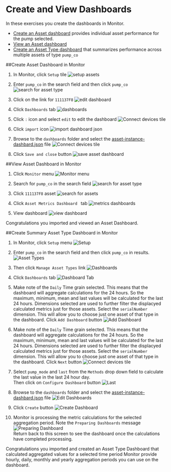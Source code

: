 # Create and View Dashboards

In these exercises you create the dashboards in Monitor.
-  [Create an Asset dashboard](#CreateAssetDashboard) provides individual asset performance for the pump selected. 
-  [View an Asset dashboard](#ViewAssetDashboard)
-  [Create an Asset Type dashboard](#CreateAssetTypeDashboard) that summarizes performance across multiple assets of type `pump_co`

##Create Asset Dashboard in Monitor
<a name="CreateAssetDashboard"></a>

1.  In Monitor, click `Setup` tile ![setup assets](img/db01.png)

2.  Enter `pump_co` in the search field and then click `pump_co`  ![search for asset type](img/db02.png)

3.  Click on the link for `111137F8`  ![edit dashboard](img/db03.png)

4.  Click `Dashboards` tab ![dashboards](img/db04.png)

5.  Click  `:`  icon and select `edit` to edit the dashboard ![Connect devices tile](img/db05.png)

6.  Click `import` icon ![import dashboard json](img/db06.png)

7.  Browse to the `dashboards` folder and select the  [asset-instance-dashbard.json]() file ![Connect devices tile](img/db06a.png)

8.  Click `Save and close` button  ![save asset dashboard](img/db07.png)

##View Asset Dashboard in Monitor
<a name="ViewAssetDashboard"></a>

1.  Click `Monitor` menu ![Monitor menu](img/db08.png)

2.  Search for  `pump_co` in the search field ![search for asset type](img/db09.png)

3.  Click `111137F8` asset ![search for assets](img/db10.png)

4.  Click `Asset Metrics Dashboard ` tab ![metrics dashboards](img/db11.png)

5.  View  dashboard ![view dashboard](img/db12.png)

Congratulations you imported and viewed an Asset Dashboard. 

##Create Summary Asset Type Dashboard in Monitor
<a name="CreateAssetTypeDashboard"></a>

1.  In Monitor, click `Setup` menu ![Setup](img/db01.png) 

2.  Enter `pump_co` in the search field and then click `pump_co` in results.  ![Asset Types](img/db02.png)

3.  Then click `Manage Asset Types` link  ![Dashboards](img/db13.png) 

4.  Click `Dashboards` tab ![Dashboard Tab](img/db14.png) 

5.  Make note of the `Daily` Time grain selected.  This means that the dashboard will aggregate calculations for the 24 
hours.  So the maximum, minimum, mean and last values will be calculated for the last 24 hours.  Dimensions selected 
are used to further filter the displacyed calculated metrics just for those assets.  Select the `serialNumber` dimension.
This will allow you to choose just one asset of that type in the dashboard.  Click `Add Dashboard` button ![Add Dashboard](img/db16.png) 

6.  Make note of the `Daily` Time grain selected.  This means that the dashboard will aggregate calculations for the 24 
hours.  So the maximum, minimum, mean and last values will be calculated for the last 24 hours.  Dimensions selected 
are used to further filter the displacyed calculated metrics just for those assets.  Select the `serialNumber` dimension.
This will allow you to choose just one asset of that type in the dashboard.  Click `Next` button ![Connect devices tile](img/db17.png) 

7.  Select `pump_mode` and `last` from the `Methods` drop down field to calculate the last value in the last 24 hour day.  
Then click on `Configure Dashboard` button ![Last](img/db18.png) 

8.  Browse to the `dashboards` folder and select the  [asset-instance-dashbard.json]() file ![Edit Dashboards](img/db06a.png)

9.  Click `Create` button ![Create Dashboard](img/db21.png)

10.  Monitor is processing the metric calculations for the selected aggregation period.  Note the `Preparing Dashboards` 
message ![Preparing Dashboard](img/db22.png)  
Return back to this screen to see the dashboard once the calculations have completed processing. 

Congratulations you imported and created an Asset Type Dashboard that calculated aggregated values for a selected time period
Monitor provide hourly, daily, monthly and yearly aggregation periods you can use on the dashboard. 